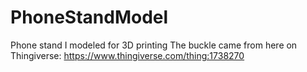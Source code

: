 # PhoneStandModel
Phone stand I modeled for 3D printing
The buckle came from here on Thingiverse: https://www.thingiverse.com/thing:1738270
